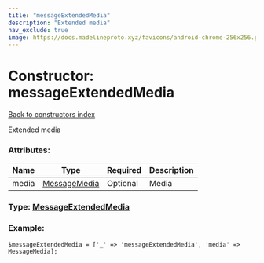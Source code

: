 ```yaml
---
title: "messageExtendedMedia"
description: "Extended media"
nav_exclude: true
image: https://docs.madelineproto.xyz/favicons/android-chrome-256x256.png
---
```

# Constructor: messageExtendedMedia  
[Back to constructors index](/API_docs/constructors/index.html)



Extended media

### Attributes:

| Name     |    Type       | Required | Description |
|----------|---------------|----------|-------------|
|media|[MessageMedia](/API_docs/types/MessageMedia.html) | Optional|Media|



### Type: [MessageExtendedMedia](/API_docs/types/MessageExtendedMedia.html)


### Example:

```
$messageExtendedMedia = ['_' => 'messageExtendedMedia', 'media' => MessageMedia];
```  
